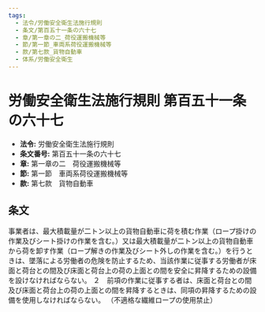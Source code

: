 ```yaml
---
tags:
  - 法令/労働安全衛生法施行規則
  - 条文/第百五十一条の六十七
  - 章/第一章の二_荷役運搬機械等
  - 節/第一節_車両系荷役運搬機械等
  - 款/第七款_貨物自動車
  - 体系/労働安全衛生
---
```

# 労働安全衛生法施行規則 第百五十一条の六十七

- **法令:** 労働安全衛生法施行規則
- **条文番号:** 第百五十一条の六十七
- **章:** 第一章の二　荷役運搬機械等
- **節:** 第一節　車両系荷役運搬機械等
- **款:** 第七款　貨物自動車

## 条文
事業者は、最大積載量が二トン以上の貨物自動車に荷を積む作業（ロープ掛けの作業及びシート掛けの作業を含む。）又は最大積載量が二トン以上の貨物自動車から荷を卸す作業（ロープ解きの作業及びシート外しの作業を含む。）を行うときは、墜落による労働者の危険を防止するため、当該作業に従事する労働者が床面と荷台との間及び床面と荷台上の荷の上面との間を安全に昇降するための設備を設けなければならない。
２　前項の作業に従事する者は、床面と荷台との間及び床面と荷台上の荷の上面との間を昇降するときは、同項の昇降するための設備を使用しなければならない。
（不適格な繊維ロープの使用禁止）

